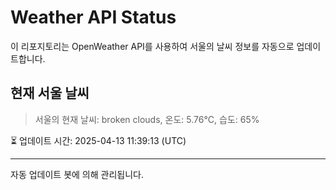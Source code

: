 
# Weather API Status

이 리포지토리는 OpenWeather API를 사용하여 서울의 날씨 정보를 자동으로 업데이트합니다.

## 현재 서울 날씨
> 서울의 현재 날씨: broken clouds, 온도: 5.76°C, 습도: 65%

⏳ 업데이트 시간: 2025-04-13 11:39:13 (UTC)

---
자동 업데이트 봇에 의해 관리됩니다.
